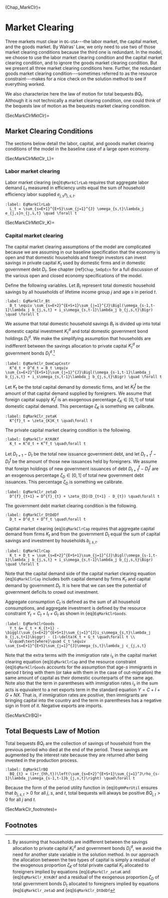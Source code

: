 (Chap_MarkClr)=
# Market Clearing

Three markets must clear in `OG-USA`---the labor market, the capital market, and the goods market. By Walras' Law, we only need to use two of those market clearing conditions because the third one is redundant. In the model, we choose to use the labor market clearing condition and the capital market clearing condition, and to ignore the goods market clearing condition. But we present all three market clearing conditions here. Further, the redundant goods market clearing condition---sometimes referred to as the resource constraint---makes for a nice check on the solution method to see if everything worked.

We also characterize here the law of motion for total bequests $BQ_t$. Although it is not technically a market clearing condition, one could think of the bequests law of motion as the bequests market clearing condition.

(SecMarkClrMktClr)=
## Market Clearing Conditions

  The sections below detail the labor, capital, and gooods market clearing conditions of the model in the baseline case of a large open economy.


  (SecMarkClrMktClr_L)=
  ### Labor market clearing

  Labor market clearing {eq}`EqMarkClrLab` requires that aggregate labor demand $L_t$ measured in efficiency units equal the sum of household efficiency labor supplied $e_{j,s}n_{j,s,t}$.

  ```{math}
  :label: EqMarkClrLab
    L_t = \sum_{s=E+1}^{E+S}\sum_{j=1}^{J} \omega_{s,t}\lambda_j e_{j,s}n_{j,s,t} \quad \forall t
  ```


  (SecMarkClrMktClr_K)=
  ### Capital market clearing

  The capital market clearing assumptions of the model are complicated because we are assuming in our baseline specification that the economy is open and that domestic households and foreign investors can invest savings in private capital $K_t$ used by domestic firms and in domestic government debt $D_t$. See chapter {ref}`Chap_SmOpEcn` for a full discussion of the various open and closed economy specifications of the model.

  Define the following variables. Let $B_t$ represent total domestic household savings by all households of lifetime income group $j$ and age $s$ in period $t$.

  ```{math}
  :label: EqMarkClr_Bt
    B_t \equiv \sum_{s=E+2}^{E+S+1}\sum_{j=1}^{J}\Bigl(\omega_{s-1,t-1}\lambda_j b_{j,s,t} + i_s\omega_{s,t-1}\lambda_j b_{j,s,t}\Bigr) \quad \forall t
  ```

  We assume that total domestic household savings $B_t$ is divided up into total domestic capital investment $K^d_t$ and total domestic government bond holdings $D^d_t$. We make the simplifying assumption that households are indifferent between the savings allocation to private capital $K^d_t$ or government bonds $D^d_t$.[^indif_KD_note]

  ```{math}
  :label: EqMarkClr_DomCapCnstr
    K^d_t + D^d_t = B_t \equiv \sum_{s=E+2}^{E+S+1}\sum_{j=1}^{J}\Bigl(\omega_{s-1,t-1}\lambda_j b_{j,s,t} + i_s\omega_{s,t-1}\lambda_j b_{j,s,t}\Bigr) \quad \forall t
  ```

  Let $K_t$ be the total capital demand by domestic firms, and let $K^f_t$ be the amount of that capital demand supplied by foreigners. We assume that foreign capital supply $K^f_t$ is an exogenous percentage $\zeta_K\in[0,1]$ of total domestic capital demand. This percentage $\zeta_K$ is something we calibrate.

  ```{math}
  :label: EqMarkClr_zetaK
    K^{f}_t = \zeta_{K}K_t \quad\forall t
  ```

  The private capital market clearing condition is the following.

  ```{math}
  :label: EqMarkClr_KtKdKf
    K_t = K^d_t + K^f_t \quad\forall t
  ```

  Let $D_{t+1} - D_t$ be the total new issuance government debt, and let $D^f_{t+1} - D^f_t$ be the amount of those new issuances held by foreigners. We assume that foreign holdings of new government issuances of debt $D^f_{t+1}-D^f_t$ are an exogenous percentage $\zeta_D\in[0,1]$ of total new government debt issuances. This percentage $\zeta_D$ is something we calibrate.

  ```{math}
  :label: EqMarkClr_zetaD
    D^{f}_{t+1} = D^{f}_{t} + \zeta_{D}(D_{t+1} - D_{t}) \quad\forall t
  ```

  The government debt market clearing condition is the following.

  ```{math}
  :label: EqMarkClr_DtDdDf
    D_t = D^d_t + D^f_t \quad\forall t
  ```

  Capital market clearing {eq}`EqMarkClrCap` requires that aggregate capital demand from firms $K_t$ and from the government $D_t$ equal the sum of capital savings and investment by households $b_{j,s,t}$.

  ```{math}
  :label: EqMarkClrCap
    K_t + D_t = \sum_{s=E+2}^{E+S+1}\sum_{j=1}^{J}\Bigl(\omega_{s-1,t-1}\lambda_j b_{j,s,t} + i_s\omega_{s,t-1}\lambda_j b_{j,s,t}\Bigr) \quad \forall t
  ```

  Note that the capital demand side of the capital market clearing equation {eq}`EqMarkClrCap` includes both capital demand by firms $K_t$ and capital demand by government $D_t$. It is here that we can see the potential of government deficits to crowd out investment.

  Aggregate consumption $C_t$ is defined as the sum of all household consumptions, and aggregate investment is defined by the resource constraint $Y_t = C_t + I_t + G_t$ as shown in {eq}`EqMarkClrGoods`.

  ```{math}
  :label: EqMarkClrGoods
    Y_t &= C_t + K_{t+1} - \biggl(\sum_{s=E+2}^{E+S+1}\sum_{j=1}^{J}i_s\omega_{s,t}\lambda_j b_{j,s,t+1}\biggr) - (1-\delta)K_t + G_t \quad\forall t \\
    &\quad\text{where}\quad C_t \equiv \sum_{s=E+1}^{E+S}\sum_{j=1}^{J}\omega_{s,t}\lambda_j c_{j,s,t}
  ```

  Note that the extra terms with the immigration rate $i_s$ in the capital market clearing equation {eq}`EqMarkClrCap` and the resource constraint {eq}`EqMarkClrGoods` accounts for the assumption that age-$s$ immigrants in period $t$ bring with them (or take with them in the case of out-migration) the same amount of capital as their domestic counterparts of the same age. Note also that the term in parentheses with immigration rates $i_s$ in the sum acts is equivalent to a net exports term in the standard equation $Y=C+I+G+NX$. That is, if immigration rates are positive, then immigrants are bringing capital into the country and the term in parentheses has a negative sign in front of it. Negative exports are imports.

(SecMarkClrBQ)=
## Total Bequests Law of Motion

  Total bequests $BQ_t$ are the collection of savings of household from the previous period who died at the end of the period. These savings are augmented by the interest rate because they are returned after being invested in the production process.

  ```{math}
  :label: EqMarkClrBQ
    BQ_{t} = (1+r_{hh,t})\left(\sum_{s=E+2}^{E+S+1}\sum_{j=1}^J\rho_{s-1}\lambda_j\omega_{s-1,t-1}b_{j,s,t}\right) \quad\forall t
  ```

  Because the form of the period utility function in {eq}`EqHHPerUtil` ensures that $b_{j,s,t}>0$ for all $j$, $s$, and $t$, total bequests will always be positive $BQ_{j,t}>0$ for all $j$ and $t$.


(SecMarkClr_footnotes)=
## Footnotes

[^indif_KD_note]: By assuming that households are indifferent between the savings allocation to private capital $K^d_t$ and government bonds $D^d_t$, we avoid the need for another state variable in the solution method. In our approach the allocation between the two types of capital is simply a residual of the exogenous proportion $\zeta_K$ of total private captial $K_t$ allocated to foreigners implied by equations {eq}`EqMarkClr_zetaK` and {eq}`EqMarkClr_KtKdKf` and a residual of the exogenous proportion $\zeta_D$ of total government bonds $D_t$ allocated to foreigners implied by equations {eq}`EqMarkClr_zetaD` and {eq}`EqMarkClr_DtDdDf`
